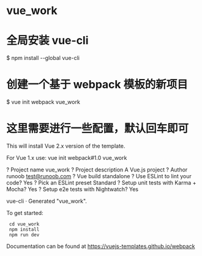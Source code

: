 # vue_work

# 全局安装 vue-cli
$ npm install --global vue-cli
# 创建一个基于 webpack 模板的新项目
$ vue init webpack vue_work
# 这里需要进行一些配置，默认回车即可
This will install Vue 2.x version of the template.

For Vue 1.x use: vue init webpack#1.0 vue_work

? Project name vue_work
? Project description A Vue.js project
? Author runoob <test@runoob.com>
? Vue build standalone
? Use ESLint to lint your code? Yes
? Pick an ESLint preset Standard
? Setup unit tests with Karma + Mocha? Yes
? Setup e2e tests with Nightwatch? Yes

   vue-cli · Generated "vue_work".

   To get started:
   
     cd vue_work
     npm install
     npm run dev
   
   Documentation can be found at https://vuejs-templates.github.io/webpack